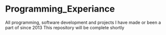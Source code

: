 # Programming_Experiance
All programming, software development and projects I have made or been a part of since 2013
This repository will be complete shortly
